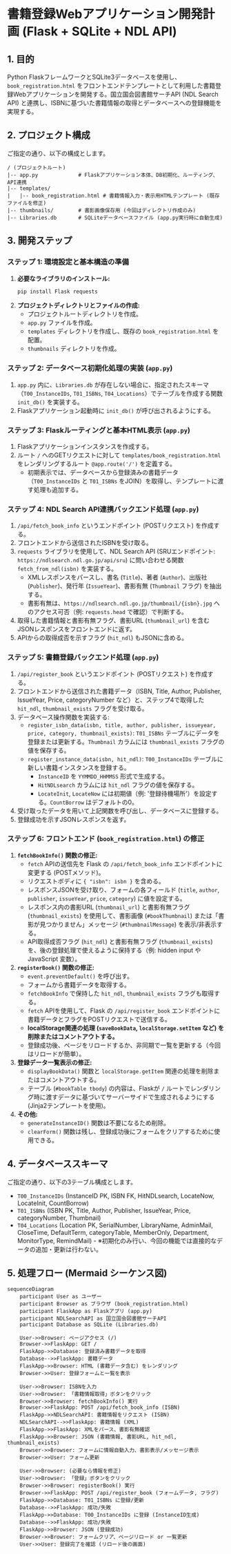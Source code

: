 # 書籍登録Webアプリケーション開発計画 (Flask + SQLite + NDL API)

## 1. 目的

Python FlaskフレームワークとSQLite3データベースを使用し、`book_registration.html` をフロントエンドテンプレートとして利用した書籍登録Webアプリケーションを開発する。国立国会図書館サーチAPI (NDL Search API) と連携し、ISBNに基づいた書籍情報の取得とデータベースへの登録機能を実現する。

## 2. プロジェクト構成

ご指定の通り、以下の構成とします。

```
/ (プロジェクトルート)
|-- app.py             # Flaskアプリケーション本体、DB初期化、ルーティング、API連携
|-- templates/
|   |-- book_registration.html # 書籍情報入力・表示用HTMLテンプレート (既存ファイルを修正)
|-- thumbnails/        # 書影画像保存用 (今回はディレクトリ作成のみ)
|-- Libraries.db       # SQLiteデータベースファイル (app.py実行時に自動生成)
```

## 3. 開発ステップ

### ステップ 1: 環境設定と基本構造の準備

1.  **必要なライブラリのインストール:**
    ```bash
    pip install Flask requests
    ```
2.  **プロジェクトディレクトリとファイルの作成:**
    *   プロジェクトルートディレクトリを作成。
    *   `app.py` ファイルを作成。
    *   `templates` ディレクトリを作成し、既存の `book_registration.html` を配置。
    *   `thumbnails` ディレクトリを作成。

### ステップ 2: データベース初期化処理の実装 (`app.py`)

1.  `app.py` 内に、`Libraries.db` が存在しない場合に、指定されたスキーマ（`T00_InstanceIDs`, `T01_ISBNs`, `T04_Locations`）でテーブルを作成する関数 `init_db()` を実装する。
2.  Flaskアプリケーション起動時に `init_db()` が呼び出されるようにする。

### ステップ 3: Flaskルーティングと基本HTML表示 (`app.py`)

1.  Flaskアプリケーションインスタンスを作成する。
2.  ルート `/` へのGETリクエストに対して `templates/book_registration.html` をレンダリングするルート `@app.route('/')` を定義する。
    *   初期表示では、データベースから登録済みの書籍データ（`T00_InstanceIDs` と `T01_ISBNs` をJOIN）を取得し、テンプレートに渡す処理も追加する。

### ステップ 4: NDL Search API連携バックエンド処理 (`app.py`)

1.  `/api/fetch_book_info` というエンドポイント (POSTリクエスト) を作成する。
2.  フロントエンドから送信されたISBNを受け取る。
3.  `requests` ライブラリを使用して、NDL Search API (SRUエンドポイント: `https://ndlsearch.ndl.go.jp/api/sru`) に問い合わせる関数 `fetch_from_ndl(isbn)` を実装する。
    *   XMLレスポンスをパースし、書名 (`Title`)、著者 (`Author`)、出版社 (`Publisher`)、発行年 (`IssueYear`)、書影有無 (`Thumbnail` フラグ) を抽出する。
    *   書影有無は、`https://ndlsearch.ndl.go.jp/thumbnail/{isbn}.jpg` へのアクセス可否（例: `requests.head` で確認）で判断する。
4.  取得した書籍情報と書影有無フラグ、書影URL (`thumbnail_url`) を含むJSONレスポンスをフロントエンドに返す。
5.  APIからの取得成否を示すフラグ (`hit_ndl`) もJSONに含める。

### ステップ 5: 書籍登録バックエンド処理 (`app.py`)

1.  `/api/register_book` というエンドポイント (POSTリクエスト) を作成する。
2.  フロントエンドから送信された書籍データ（ISBN, Title, Author, Publisher, IssueYear, Price, categoryNumber など）と、ステップ4で取得した `hit_ndl`, `thumbnail_exists` フラグを受け取る。
3.  データベース操作関数を実装する:
    *   `register_isbn_data(isbn, title, author, publisher, issueyear, price, category, thumbnail_exists)`: `T01_ISBNs` テーブルにデータを登録または更新する。`Thumbnail` カラムには `thumbnail_exists` フラグの値を保存する。
    *   `register_instance_data(isbn, hit_ndl)`: `T00_InstanceIDs` テーブルに新しい書籍インスタンスを登録する。
        *   `InstanceID` を `YYMMDD_HHMMSS` 形式で生成する。
        *   `HitNDLsearch` カラムには `hit_ndl` フラグの値を保存する。
        *   `LocateInit`, `LocateNow` には初期値（例: '登録待機場所'）を設定する。`CountBorrow` はデフォルトの0。
4.  受け取ったデータを用いて上記関数を呼び出し、データベースに登録する。
5.  登録成功を示すJSONレスポンスを返す。

### ステップ 6: フロントエンド (`book_registration.html`) の修正

1.  **`fetchBookInfo()` 関数の修正:**
    *   `fetch` APIの送信先を Flask の `/api/fetch_book_info` エンドポイントに変更する (POSTメソッド)。
    *   リクエストボディに `{ "isbn": isbn }` を含める。
    *   レスポンスJSONを受け取り、フォームの各フィールド (`title`, `author`, `publisher`, `issueYear`, `price`, `category`) に値を設定する。
    *   レスポンス内の書影URL (`thumbnail_url`) と書影有無フラグ (`thumbnail_exists`) を使用して、書影画像 (`#bookThumbnail`) または「書影が見つかりません」メッセージ (`#thumbnailMessage`) を表示/非表示する。
    *   API取得成否フラグ (`hit_ndl`) と書影有無フラグ (`thumbnail_exists`) を、後の登録処理で使えるように保持する（例: hidden input や JavaScript 変数）。
2.  **`registerBook()` 関数の修正:**
    *   `event.preventDefault()` を呼び出す。
    *   フォームから書籍データを取得する。
    *   `fetchBookInfo` で保持した `hit_ndl`, `thumbnail_exists` フラグも取得する。
    *   `fetch` APIを使用して、Flask の `/api/register_book` エンドポイントに書籍データとフラグをPOSTリクエストで送信する。
    *   **localStorage関連の処理 (`saveBookData`, `localStorage.setItem` など) を削除またはコメントアウトする。**
    *   登録成功後、ページをリロードするか、非同期で一覧を更新する（今回はリロードが簡単）。
3.  **登録データ一覧表示の修正:**
    *   `displayBookData()` 関数と `localStorage.getItem` 関連の処理を削除またはコメントアウトする。
    *   テーブル (`#bookTable tbody`) の内容は、Flaskが `/` ルートでレンダリング時に渡すデータに基づいてサーバーサイドで生成されるようにする (Jinja2テンプレートを使用)。
4.  **その他:**
    *   `generateInstanceID()` 関数は不要になるため削除。
    *   `clearForm()` 関数は残し、登録成功後にフォームをクリアするために使用できる。

## 4. データベーススキーマ

ご指定の通り、以下の3テーブル構成とします。

*   `T00_InstanceIDs` (InstanceID PK, ISBN FK, HitNDLsearch, LocateNow, LocateInit, CountBorrow)
*   `T01_ISBNs` (ISBN PK, Title, Author, Publisher, IssueYear, Price, categoryNumber, Thumbnail)
*   `T04_Locations` (Location PK, SerialNumber, LibraryName, AdminMail, CloseTime, DefaultTerm, categoryTable, MemberOnly, Department, MonitorType, RemindMail) - ※初期化のみ行い、今回の機能では直接的なデータの追加・更新は行わない。

## 5. 処理フロー (Mermaid シーケンス図)

```mermaid
sequenceDiagram
    participant User as ユーザー
    participant Browser as ブラウザ (book_registration.html)
    participant FlaskApp as Flaskアプリ (app.py)
    participant NDLSearchAPI as 国立国会図書館サーチAPI
    participant Database as SQLite (Libraries.db)

    User->>Browser: ページアクセス (/)
    Browser->>FlaskApp: GET /
    FlaskApp->>Database: 登録済み書籍データを取得
    Database-->>FlaskApp: 書籍データ
    FlaskApp->>Browser: HTML (書籍データ含む) をレンダリング
    Browser->>User: 登録フォームと一覧を表示

    User->>Browser: ISBNを入力
    User->>Browser: 「書籍情報取得」ボタンをクリック
    Browser->>Browser: fetchBookInfo() 実行
    Browser->>FlaskApp: POST /api/fetch_book_info (ISBN)
    FlaskApp->>NDLSearchAPI: 書籍情報をリクエスト (ISBN)
    NDLSearchAPI-->>FlaskApp: 書籍情報 (XML)
    FlaskApp->>FlaskApp: XMLをパース、書影有無確認
    FlaskApp->>Browser: JSON (書籍情報, 書影URL, hit_ndl, thumbnail_exists)
    Browser->>Browser: フォームに情報自動入力、書影表示/メッセージ表示
    Browser->>User: フォーム更新

    User->>Browser: (必要なら情報を修正)
    User->>Browser: 「登録」ボタンをクリック
    Browser->>Browser: registerBook() 実行
    Browser->>FlaskApp: POST /api/register_book (フォームデータ, フラグ)
    FlaskApp->>Database: T01_ISBNs に登録/更新
    Database-->>FlaskApp: 成功/失敗
    FlaskApp->>Database: T00_InstanceIDs に登録 (InstanceID生成)
    Database-->>FlaskApp: 成功/失敗
    FlaskApp->>Browser: JSON (登録成功)
    Browser->>Browser: フォームクリア、ページリロード or 一覧更新
    User->>User: 登録完了を確認 (リロード後の画面)